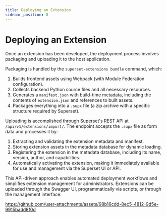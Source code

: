 ```yaml
---
title: Deploying an Extension
sidebar_position: 8
---
```


<!--
Licensed to the Apache Software Foundation (ASF) under one
or more contributor license agreements.  See the NOTICE file
distributed with this work for additional information
regarding copyright ownership.  The ASF licenses this file
to you under the Apache License, Version 2.0 (the
"License"); you may not use this file except in compliance
with the License.  You may obtain a copy of the License at

  http://www.apache.org/licenses/LICENSE-2.0

Unless required by applicable law or agreed to in writing,
software distributed under the License is distributed on an
"AS IS" BASIS, WITHOUT WARRANTIES OR CONDITIONS OF ANY
KIND, either express or implied.  See the License for the
specific language governing permissions and limitations
under the License.
-->

# Deploying an Extension

Once an extension has been developed, the deployment process involves packaging and uploading it to the host application.

Packaging is handled by the `superset-extensions bundle` command, which:

1. Builds frontend assets using Webpack (with Module Federation configuration).
2. Collects backend Python source files and all necessary resources.
3. Generates a `manifest.json` with build-time metadata, including the contents of `extension.json` and references to built assets.
4. Packages everything into a `.supx` file (a zip archive with a specific structure required by Superset).

Uploading is accomplished through Superset's REST API at `/api/v1/extensions/import/`. The endpoint accepts the `.supx` file as form data and processes it by:

1. Extracting and validating the extension metadata and manifest.
2. Storing extension assets in the metadata database for dynamic loading.
3. Registering the extension in the metadata database, including its name, version, author, and capabilities.
4. Automatically activating the extension, making it immediately available for use and management via the Superset UI or API.

This API-driven approach enables automated deployment workflows and simplifies extension management for administrators. Extensions can be uploaded through the Swagger UI, programmatically via scripts, or through the management interface:

https://github.com/user-attachments/assets/98b16cdd-8ec5-4812-9d5e-9915badd8f0d
